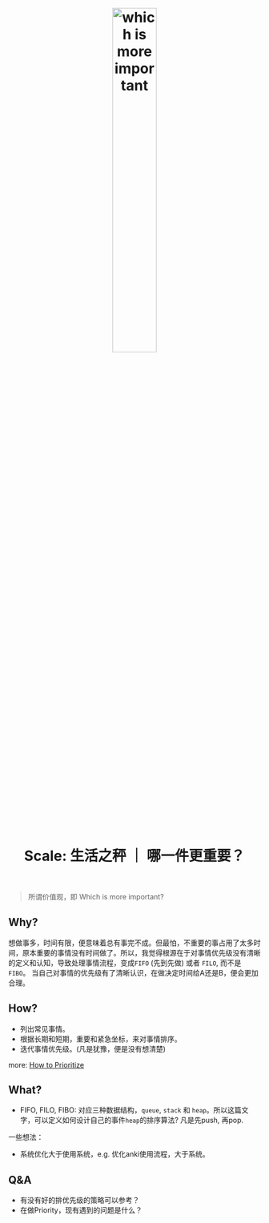 <h1 align="center">
<br>
	<a href="https://www.wikiwand.com/en/Prioritization">
  <img src="https://i.imgur.com/tkfwYmD.jpg" alt="which is more important" width=42%">
  </a>
  <br><br>
Scale: 生活之秤 ｜ 哪一件更重要？
  <br><br>
</h1>


> 所谓价值观，即 Which is more important?

## Why?

想做事多，时间有限，便意味着总有事完不成。但最怕，不重要的事占用了太多时间，原本重要的事情没有时间做了。所以，我觉得根源在于对事情优先级没有清晰的定义和认知，导致处理事情流程，变成`FIFO` (先到先做) 或者 `FILO`, 而不是`FIBO`。 当自己对事情的优先级有了清晰认识，在做决定时间给A还是B，便会更加合理。

## How?

* 列出常见事情。
* 根据长期和短期，重要和紧急坐标，来对事情排序。
* 迭代事情优先级。(凡是犹豫，便是没有想清楚)

more: [How to Prioritize](https://www.wikihow.com/Prioritize)

## What?

* FIFO, FILO, FIBO: 对应三种数据结构，`queue`, `stack` 和 `heap`。所以这篇文字，可以定义如何设计自己的事件`heap`的排序算法? 凡是先push, 再pop.  

一些想法：

* 系统优化大于使用系统，e.g. 优化anki使用流程，大于系统。

## Q&A 

* 有没有好的排优先级的策略可以参考？
* 在做Priority，现有遇到的问题是什么？ 